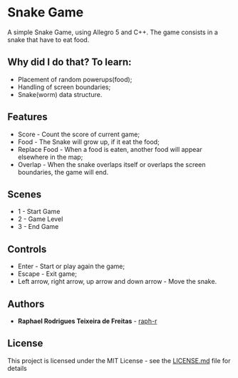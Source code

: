 # Snake Game
A simple Snake Game, using Allegro 5 and C++. The game consists in a snake that have to eat food.

## Why did I do that? To learn:
* Placement of random powerups(food);
* Handling of screen boundaries;
* Snake(worm) data structure.

## Features
* Score - Count the score of current game;
* Food - The Snake will grow up, if it eat the food;
* Replace Food - When a food is eaten, another food will appear elsewhere in the map;
* Overlap - When the snake overlaps itself or overlaps the screen boundaries, the game will end.

## Scenes
* 1 - Start Game
* 2 - Game Level
* 3 - End Game

## Controls

* Enter - Start or play again the game;
* Escape - Exit game;
* Left arrow, right arrow, up arrow and down arrow - Move the snake.

## Authors

* **Raphael Rodrigues Teixeira de Freitas** - [raph-r](https://github.com/raph-r)

## License

This project is licensed under the MIT License - see the [LICENSE.md](LICENSE.md) file for details

